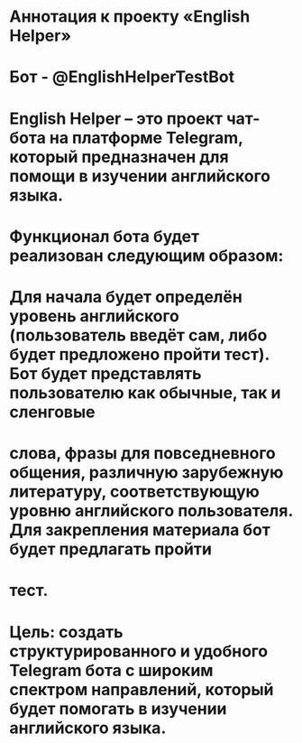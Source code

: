 # Аннотация к проекту «English Helper»

# Бот - @EnglishHelperTestBot
# English Helper – это проект чат-бота на платформе Telegram, который предназначен для помощи в изучении английского языка.
	
# Функционал бота будет реализован следующим образом:
# Для начала будет определён уровень английского (пользователь введёт сам, либо будет предложено пройти тест). Бот будет представлять пользователю как обычные, так и сленговые    
# слова, фразы для повседневного общения, различную зарубежную литературу, соответствующую уровню английского пользователя. Для закрепления материала бот будет предлагать пройти 
# тест.

# Цель: создать структурированного и удобного Telegram бота с широким спектром направлений, который будет помогать в изучении английского языка.
